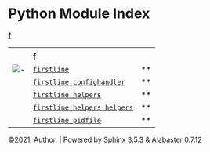 <div class="document">

<div class="documentwrapper">

<div class="body" role="main">

# Python Module Index

<div class="modindex-jumpbox">

[**f**](#cap-f)

</div>

|                         |                                                                                      |    |
| ----------------------- | ------------------------------------------------------------------------------------ | -- |
|                         |                                                                                      |    |
|                         | **f**                                                                                |    |
| ![-](_static/minus.png) | [`firstline`](firstline.md#module-firstline)                                         | ** |
|                         | [`firstline.confighandler`](firstline.md#module-firstline.confighandler)             | ** |
|                         | [`firstline.helpers`](firstline.helpers.md#module-firstline.helpers)                 | ** |
|                         | [`firstline.helpers.helpers`](firstline.helpers.md#module-firstline.helpers.helpers) | ** |
|                         | [`firstline.pidfile`](firstline.md#module-firstline.pidfile)                         | ** |

</div>

</div>

<div class="clearer">

</div>

</div>

<div class="footer">

©2021, Author. | Powered by [Sphinx 3.5.3](http://sphinx-doc.org/) &
[Alabaster 0.7.12](https://github.com/bitprophet/alabaster)

</div>
